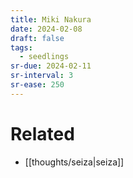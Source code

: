 ```yaml
---
title: Miki Nakura
date: 2024-02-08
draft: false
tags:
  - seedlings
sr-due: 2024-02-11
sr-interval: 3
sr-ease: 250
---
```


# Related
- [[thoughts/seiza|seiza]]